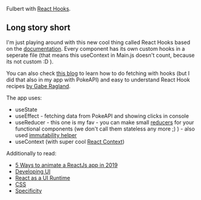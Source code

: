 Fulbert with [React Hooks](https://reactjs.org/docs/hooks-intro.html).

## Long story short

I'm just playing around with this new cool thing called React Hooks based on the [documentation](https://reactjs.org/docs/hooks-intro.html). 
Every component has its own custom hooks in a seperate file (that means this useContext in Main.js doesn't count, because its not custom :D ).

You can also check [this blog](https://www.robinwieruch.de/react-hooks-fetch-data/) to learn how to do fetching with hooks (but I did that also in my app with PokeAPI) and easy to understand React Hook recipes [by Gabe Ragland](https://usehooks.com/).

The app uses:
* useState
* useEffect - fetching data from PokeAPI and showing clicks in console
* useReducer - this one is my fav - you can make small [reducers](https://redux.js.org/basics/reducers) for your functional components (we don't call them stateless any more ;) ) - also used [immutability helper](https://github.com/kolodny/immutability-helper)
* useContext (with super cool [React Context](https://reactjs.org/docs/context.html))

Additionally to read:
* [5 Ways to animate a ReactJs app in 2019](https://medium.com/@dmitrynozhenko/5-ways-to-animate-a-reactjs-app-in-2019-56eb9af6e3bf)
* [Developing UI](http://mrmrs.cc/writing/2016/04/21/developing-ui/)
* [React as a UI Runtime](https://overreacted.io/react-as-a-ui-runtime/)
* [CSS](http://estelle.github.io/)
* [Specificity](http://www.standardista.com/css3/css-specificity/)